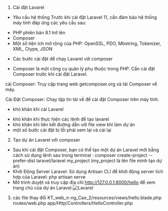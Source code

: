 1. Cài đặt Lavarel 
* Yêu cầu hệ thống
Trước khi cài đặt Laravel 11, cần đảm bảo hệ thống máy tính đáp ứng các yêu cầu sau:
- PHP phiên bản 8.1 trở lên
- Composer
- Một số tiện ích mở rộng của PHP: OpenSSL, PDO, Mbstring, Tokenizer, XML, Ctype, JSON
 
* Các bước cài đặt để chạy Lavarel với composer
- Composer là một công cụ quản lý phụ thuộc trong PHP. Cần cài đặt Composer trước khi cài đặt Laravel. 

cài Composer: Truy cập trang web getcomposer.org và tải Composer về máy.

Cài Đặt Composer: Chạy tập tin tải về để cài đặt Composer trên máy tính.

* khó khăn khi cài Lavarel
 
- khó khăn khi thực hiện các lệnh để tạo lavarel
- khó khăn khi liên kết đường dẫn với file view khi làm dự án
- một số bước cài đặt bị lỗi phải xem lại và cài lại

2. Tạo dự án Lavarel với composer
- Sau khi cài đặt Composer, bạn có thể tạo một dự án Laravel mới bằng cách sử dụng lệnh sau trong terminal : composer create-project --prefer-dist laravel/laravel my_project (my_project là tên file mình tạo dự án)
- Khởi Động Server Laravel: Sử dụng Artisan CLI để khởi động server tích hợp của Laravel: php artisan serve 
- Mở trình duyệt và truy cập địa chỉ http://127.0.0.1:8000/hello để xem trang chủ của dự án Laravel.![Lavarel](https://github.com/badinhpham2112/KT_web_n-ng_Cao_2/assets/100861326/f6b6c259-a874-4914-93bb-043616e7a6ed)

3. các file thay đổi 
KT_web_n-ng_Cao_2/resources/views/hello.blade.php
routes/web.php
app/Http/Controllers/HelloController.php
